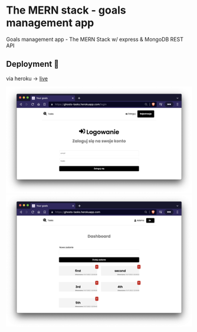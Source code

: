 # The MERN stack - goals management app

Goals management app - The MERN Stack w/ express & MongoDB REST API

## Deployment 👋 
via heroku -> [live] 

![preview][preview1-url]
![preview][preview2-url]


[preview1-url]: https://raw.githubusercontent.com/pajlotapps/mern-goals/main/showcase/Screenshot-01.png
[preview2-url]: https://raw.githubusercontent.com/pajlotapps/mern-goals/main/showcase/Screenshot-02.png

[live]: https://ghosts-tasks.herokuapp.com/
